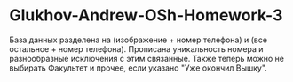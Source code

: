 # Glukhov-Andrew-OSh-Homework-3

База данных разделена на (изображение + номер телефона) и (все остальное + номер телефона). Прописана уникальность номера и разнообразные исключения с этим связанные.
Также теперь можно не выбирать Факультет и прочее, если указано "Уже окончил Вышку".
